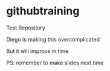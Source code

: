 # githubtraining
Test Repository


Diego is making this overcomplicated

But it will improve in time

PS: remember to make slides next time
